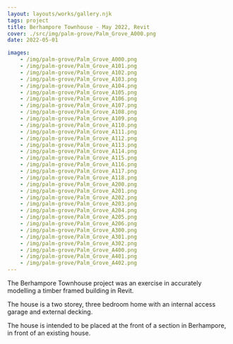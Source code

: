 ```yaml
---
layout: layouts/works/gallery.njk
tags: project
title: Berhampore Townhouse - May 2022, Revit
cover: ./src/img/palm-grove/Palm_Grove_A000.png
date: 2022-05-01

images:
    - /img/palm-grove/Palm_Grove_A000.png
    - /img/palm-grove/Palm_Grove_A101.png
    - /img/palm-grove/Palm_Grove_A102.png
    - /img/palm-grove/Palm_Grove_A103.png
    - /img/palm-grove/Palm_Grove_A104.png
    - /img/palm-grove/Palm_Grove_A105.png
    - /img/palm-grove/Palm_Grove_A106.png
    - /img/palm-grove/Palm_Grove_A107.png
    - /img/palm-grove/Palm_Grove_A108.png
    - /img/palm-grove/Palm_Grove_A109.png
    - /img/palm-grove/Palm_Grove_A110.png
    - /img/palm-grove/Palm_Grove_A111.png
    - /img/palm-grove/Palm_Grove_A112.png
    - /img/palm-grove/Palm_Grove_A113.png
    - /img/palm-grove/Palm_Grove_A114.png
    - /img/palm-grove/Palm_Grove_A115.png
    - /img/palm-grove/Palm_Grove_A116.png
    - /img/palm-grove/Palm_Grove_A117.png
    - /img/palm-grove/Palm_Grove_A118.png
    - /img/palm-grove/Palm_Grove_A200.png
    - /img/palm-grove/Palm_Grove_A201.png
    - /img/palm-grove/Palm_Grove_A202.png
    - /img/palm-grove/Palm_Grove_A203.png
    - /img/palm-grove/Palm_Grove_A204.png
    - /img/palm-grove/Palm_Grove_A205.png
    - /img/palm-grove/Palm_Grove_A206.png
    - /img/palm-grove/Palm_Grove_A300.png
    - /img/palm-grove/Palm_Grove_A301.png
    - /img/palm-grove/Palm_Grove_A302.png
    - /img/palm-grove/Palm_Grove_A400.png
    - /img/palm-grove/Palm_Grove_A401.png
    - /img/palm-grove/Palm_Grove_A402.png
---
```


The Berhampore Townhouse project was an exercise in accurately modelling a timber framed building in Revit.

The house is a two storey, three bedroom home with an internal access garage and external decking.

The house is intended to be placed at the front of a section in Berhampore, in front of an existing house.